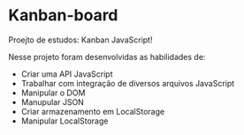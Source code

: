 # Kanban-board
 Proejto de estudos: Kanban JavaScript! 
 
 Nesse projeto foram desenvolvidas as habilidades de:
   - Criar uma API JavaScript
   - Trabalhar com integração de diversos arquivos JavaScript
   - Manipular o DOM
   - Manupular JSON
   - Criar armazenamento em LocalStorage
   - Manipular LocalStorage
